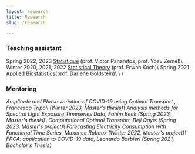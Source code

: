 ```yaml
---
layout: research
title: Research 
slug: /research

---
```

<h3>Teaching assistant</h3>
Spring  2022, 2023           <a href="https://moodle.epfl.ch/course/view.php?id=10071">Statistique</a> (prof. Victor Panaretos, prof. Yoav Zemel)\
Winter 2020, 2021, 2022      <a href='https://moodle.epfl.ch/course/view.php?id=14238'>Statistical Theory</a> (prof. Erwan Koch)\
Spring 2021                  <a href='http://isa.epfl.ch/imoniteur_ISAP/!itffichecours.htmww_i_matiere=2217230230&ww_x_anneeacad=2301874614&ww_i_section=84482813&ww_i_niveau=2936295&ww_c_langue=fr]'>Applied Biostatistics</a>(prof. Darlene Goldstein)\
\
\


<h3>Mentoring</h3>
<em> Amplitude and Phase variation of COVID-19 using Optimal Transport <em>, Francesco Tripoli (Winter 2023, Master's thesis)\
<em> Analysis methods for Spectral Light Exposure Timeseries Data<em>, Fahim Beck (Spring 2023, Master's thesis)\
<em> Computational Optimal Transport<em>,  Beji Qayis (Spring 2023, Master's project)\
<em> Forecasting Electricity Consumption with Functional Time Series<em>, Maxence Robaux (Winter 2022, Master's project)\
<em> FPCA: application to COVID-19 data<em>, Leonardo Barbieri (Spring 2021, Bachelor's Thesis)
